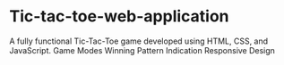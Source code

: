 # Tic-tac-toe-web-application
A fully functional Tic-Tac-Toe game developed using HTML, CSS, and JavaScript.  Game Modes Winning Pattern Indication Responsive Design
